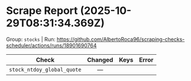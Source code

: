 # Scrape Report (2025-10-29T08:31:34.369Z)

Group: `stocks`  |  Run: https://github.com/AlbertoRoca96/scraping-checks-scheduler/actions/runs/18901690764

| Check | Changed | Keys | Error |
|---|:---:|:--|:--|
| `stock_ntdoy_global_quote` | — |  |  |
